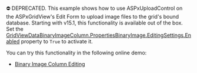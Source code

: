 ⛔ DEPRECATED. This example shows how to use ASPxUploadControl on the ASPxGridView's Edit Form to upload image files to the grid's bound database. Starting with v15.1, this functionality is available out of the box. Set the <a href="https://docs.devexpress.com/AspNet/DevExpress.Web.BinaryImageEditingSettings.Enabled">GridViewDataBinaryImageColumn.PropertiesBinaryImage.EditingSettings.Enabled</a> property to `True` to activate it. 

You can try this functionality in the following online demo:

- <a href="https://demos.devexpress.com/ASPxGridViewDemos/GridEditing/BinaryImageColumnEditing.aspx">Binary Image Column Editing</a>
